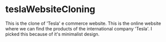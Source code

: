 # teslaWebsiteCloning
This is the clone of 'Tesla' e commerce website. This is the online website where we can find the products of the international company 'Tesla'. I picked this because of it's minimalist design.

